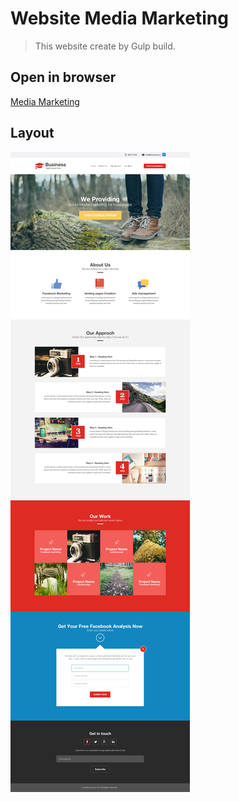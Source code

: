 # Website Media Marketing

> This website create by Gulp build.

## Open in browser

[Media Marketing](https://protasigor.github.io/WS_Media-Marketing/app/index.html)

## Layout

<img src='layout.jpg' alt='layout site' style="display:block;width:'100%';object-fit:contain;"></img>
